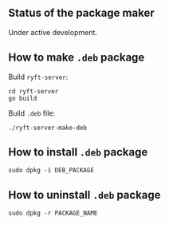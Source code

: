 ## Status of the package maker

Under active development.

## How to make ``.deb`` package

Build ``ryft-server``:

```
cd ryft-server
go build
```

Build ``.deb`` file:

```
./ryft-server-make-deb

```

## How to install ``.deb`` package

```
sudo dpkg -i DEB_PACKAGE

```


## How to uninstall ``.deb`` package

```
sudo dpkg -r PACKAGE_NAME
```